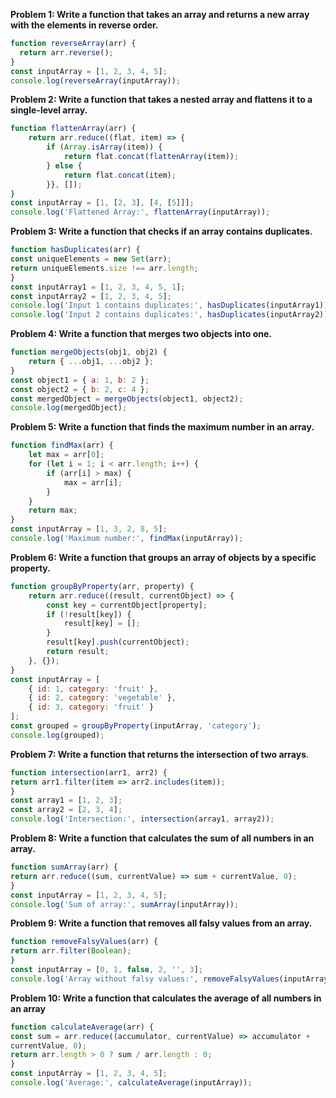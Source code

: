 **Problem 1: Write a function that takes an array and returns a new array with the elements in reverse order.** 
```jsx
function reverseArray(arr) { 
  return arr.reverse(); 
} 
const inputArray = [1, 2, 3, 4, 5]; 
console.log(reverseArray(inputArray));
```



**Problem 2: Write a function that takes a nested array and flattens it to a single-level 
array.** 
```jsx
function flattenArray(arr) { 
    return arr.reduce((flat, item) => { 
        if (Array.isArray(item)) { 
            return flat.concat(flattenArray(item)); 
        } else { 
            return flat.concat(item); 
        }}, []); 
} 
const inputArray = [1, [2, 3], [4, [5]]]; 
console.log('Flattened Array:', flattenArray(inputArray));
```


**Problem 3: Write a function that checks if an array contains duplicates.**

```jsx
function hasDuplicates(arr) { 
const uniqueElements = new Set(arr); 
return uniqueElements.size !== arr.length; 
} 
const inputArray1 = [1, 2, 3, 4, 5, 1]; 
const inputArray2 = [1, 2, 3, 4, 5]; 
console.log('Input 1 contains duplicates:', hasDuplicates(inputArray1)); 
console.log('Input 2 contains duplicates:', hasDuplicates(inputArray2)); 
```



**Problem 4: Write a function that merges two objects into one.**
```jsx
function mergeObjects(obj1, obj2) { 
    return { ...obj1, ...obj2 }; 
} 
const object1 = { a: 1, b: 2 }; 
const object2 = { b: 2, c: 4 }; 
const mergedObject = mergeObjects(object1, object2); 
console.log(mergedObject);
```


**Problem 5: Write a function that finds the maximum number in an array.**
```jsx
function findMax(arr) { 
    let max = arr[0]; 
    for (let i = 1; i < arr.length; i++) { 
        if (arr[i] > max) { 
            max = arr[i]; 
        } 
    } 
    return max; 
} 
const inputArray = [1, 3, 2, 8, 5]; 
console.log('Maximum number:', findMax(inputArray));
```

**Problem 6: Write a function that groups an array of objects by a specific property.**
```jsx
function groupByProperty(arr, property) { 
    return arr.reduce((result, currentObject) => { 
        const key = currentObject[property]; 
        if (!result[key]) { 
            result[key] = []; 
        } 
        result[key].push(currentObject); 
        return result; 
    }, {}); 
} 
const inputArray = [ 
    { id: 1, category: 'fruit' }, 
    { id: 2, category: 'vegetable' }, 
    { id: 3, category: 'fruit' } 
]; 
const grouped = groupByProperty(inputArray, 'category'); 
console.log(grouped);
```


**Problem 7: Write a function that returns the intersection of two arrays**.
```jsx
function intersection(arr1, arr2) { 
return arr1.filter(item => arr2.includes(item)); 
} 
const array1 = [1, 2, 3]; 
const array2 = [2, 3, 4]; 
console.log('Intersection:', intersection(array1, array2));
```


**Problem 8: Write a function that calculates the sum of all numbers in an array.**
```jsx
function sumArray(arr) { 
return arr.reduce((sum, currentValue) => sum + currentValue, 0); 
} 
const inputArray = [1, 2, 3, 4, 5]; 
console.log('Sum of array:', sumArray(inputArray));

```


**Problem 9: Write a function that removes all falsy values from an array.**
```jsx
function removeFalsyValues(arr) { 
return arr.filter(Boolean); 
} 
const inputArray = [0, 1, false, 2, '', 3]; 
console.log('Array without falsy values:', removeFalsyValues(inputArray));
```

**Problem 10: Write a function that calculates the average of all numbers in an array**
```jsx
function calculateAverage(arr) { 
const sum = arr.reduce((accumulator, currentValue) => accumulator + 
currentValue, 0); 
return arr.length > 0 ? sum / arr.length : 0; 
} 
const inputArray = [1, 2, 3, 4, 5]; 
console.log('Average:', calculateAverage(inputArray)); 
```

